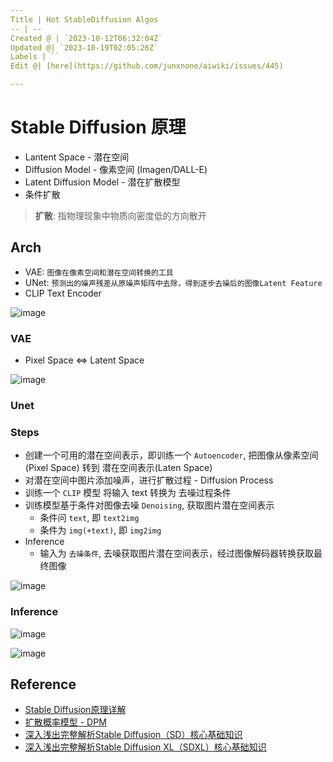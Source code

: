 ```yaml
---
Title | Hot StableDiffusion Algos
-- | --
Created @ | `2023-10-12T06:32:04Z`
Updated @| `2023-10-19T02:05:26Z`
Labels | ``
Edit @| [here](https://github.com/junxnone/aiwiki/issues/445)

---
```

# Stable Diffusion 原理

- Lantent Space - 潜在空间
- Diffusion Model - 像素空间 (Imagen/DALL-E)
- Latent Diffusion Model - 潜在扩散模型
- 条件扩散


> **扩散**: 指物理现象中物质向密度低的方向散开

## Arch
- VAE: `图像在像素空间和潜在空间转换的工具`
- UNet: `预测出的噪声残差从原噪声矩阵中去除，得到逐步去噪后的图像Latent Feature`
- CLIP Text Encoder


![image](https://github.com/junxnone/aiwiki/assets/2216970/674c6d1c-b3ee-4e62-a8db-64e040c65efa)

### VAE
- Pixel Space <=> Latent Space

![image](https://github.com/junxnone/aiwiki/assets/2216970/0f419bcc-0181-4623-9ba4-040fc98c0b62)

### Unet



### Steps
- 创建一个可用的潜在空间表示，即训练一个 `Autoencoder`, 把图像从像素空间(Pixel Space) 转到 潜在空间表示(Laten Space)
- 对潜在空间中图片添加噪声，进行扩散过程 - Diffusion Process
- 训练一个 `CLIP` 模型 将输入 text 转换为 去噪过程条件
- 训练模型基于条件对图像去噪 `Denoising`, 获取图片潜在空间表示
  - 条件问 `text`, 即 `text2img`
  - 条件为 `img(+text)`, 即 `img2img`
- Inference
  - 输入为 `去噪条件`, 去噪获取图片潜在空间表示，经过图像解码器转换获取最终图像

![image](https://github.com/junxnone/aiwiki/assets/2216970/a84ce994-0a4c-4fe3-886d-4bfe6a9629f9)

### Inference

![image](https://github.com/junxnone/aiwiki/assets/2216970/7b9ea896-6031-47e8-a082-beb817799631)

![image](https://github.com/junxnone/aiwiki/assets/2216970/e29dee77-7a4d-45c2-b045-2357eb58d00a)

## Reference

- [Stable Diffusion原理详解](https://developer.aliyun.com/article/1215455)
- [扩散概率模型 - DPM](https://www.zhangzhenhu.com/aigc/%E6%89%A9%E6%95%A3%E6%A6%82%E7%8E%87%E6%A8%A1%E5%9E%8B.html)
- [深入浅出完整解析Stable Diffusion（SD）核心基础知识](https://zhuanlan.zhihu.com/p/632809634)
- [深入浅出完整解析Stable Diffusion XL（SDXL）核心基础知识](https://zhuanlan.zhihu.com/p/643420260)


